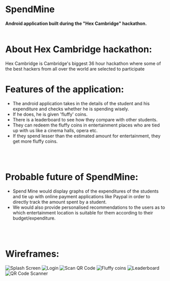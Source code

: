 # SpendMine
<b>Android application built during the "Hex Cambridge" hackathon.</b><br><br>

# About Hex Cambridge hackathon:
Hex Cambridge is Cambridge's biggest 36 hour hackathon where some of the best hackers from all over the world are selected to participate

# Features of the application:
- The android application takes in the details of the student and his expenditure and checks whether he is spending wisely. <br>
- If he does, he is given 'fluffy' coins. <br>
- There is a leaderboard to see how they compare with other students. <br>
- They can redeem the fluffy coins in entertainment places who are tied up with us like a cinema halls, opera etc. <br>
- If they spend lesser than the estimated amount for entertainment, they get more fluffy coins.<br>

<br><br>
# Probable future of SpendMine:
- Spend Mine would display graphs of the expenditures of the students and tie up with online payment applications like Paypal in order to directly track the amount spent by a student. <br>
- We would also provide personalised recommendations to the users as to which entertainment location is suitable for them according to their budget/expenditure.

<br><br>
# Wireframes:
![Splash Screen](Screenshots/p1.jpg)  ![Login](Screenshots/p2.jpg)  ![Scan QR Code](Screenshots/p3.jpg)
![Fluffy coins](Screenshots/p5.jpg)  ![Leaderboard](Screenshots/p6.jpg) 
![QR Code Scanner](Screenshots/p4.jpg)

         


